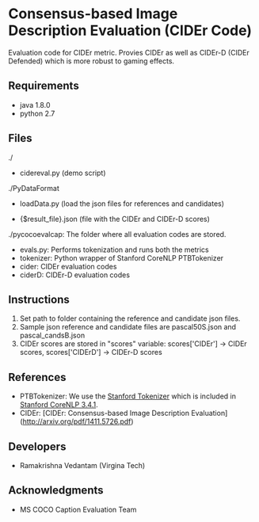 Consensus-based Image Description Evaluation (CIDEr Code)
===================

Evaluation code for CIDEr metric. Provies CIDEr as well as
CIDEr-D (CIDEr Defended) which is more robust to gaming effects.
## Requirements ##
- java 1.8.0
- python 2.7

## Files ##
./
- cidereval.py (demo script)

./PyDataFormat
- loadData.py (load the json files for references and candidates)

- {$result_file}.json (file with the CIDEr and CIDEr-D scores)

./pycocoevalcap: The folder where all evaluation codes are stored.
- evals.py: Performs tokenization and runs both the metrics
- tokenizer: Python wrapper of Stanford CoreNLP PTBTokenizer
- cider: CIDEr evaluation codes
- ciderD: CIDEr-D evaluation codes

## Instructions ##
1. Set path to folder containing the reference and candidate json files.
2. Sample json reference and candidate files are pascal50S.json and pascal_candsB.json
4. CIDEr scores are stored in "scores" variable: scores['CIDEr'] -> CIDEr scores, scores['CIDErD'] -> CIDEr-D scores

## References ##

- PTBTokenizer: We use the [Stanford Tokenizer](http://nlp.stanford.edu/software/tokenizer.shtml) which is included in [Stanford CoreNLP 3.4.1](http://nlp.stanford.edu/software/corenlp.shtml).
- CIDEr: [CIDEr: Consensus-based Image Description Evaluation] (http://arxiv.org/pdf/1411.5726.pdf)

## Developers ##
- Ramakrishna Vedantam (Virgina Tech)

## Acknowledgments ##
- MS COCO Caption Evaluation Team
